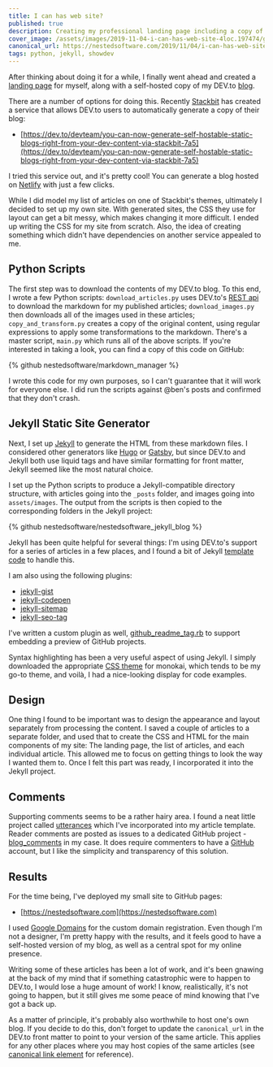 ```yaml
---
title: I can has web site?
published: true
description: Creating my professional landing page including a copy of my dev.to blog
cover_image: /assets/images/2019-11-04-i-can-has-web-site-4loc.197474/gnogt6p2lyzcp9xpl3a9.jpg
canonical_url: https://nestedsoftware.com/2019/11/04/i-can-has-web-site-4loc.197474.html
tags: python, jekyll, showdev
---
```


After thinking about doing it for a while, I finally went ahead and created a [landing page](https://nestedsoftware.com) for myself, along with a self-hosted copy of my DEV.to [blog](https://dev.to/nestedsoftware). 

There are a number of options for doing this. Recently [Stackbit](https://www.stackbit.com/) has created a service that allows DEV.to users to automatically generate a copy of their blog: 

* [https://dev.to/devteam/you-can-now-generate-self-hostable-static-blogs-right-from-your-dev-content-via-stackbit-7a5](https://dev.to/devteam/you-can-now-generate-self-hostable-static-blogs-right-from-your-dev-content-via-stackbit-7a5)

I tried this service out, and it's pretty cool! You can generate a blog hosted on [Netlify](https://www.netlify.com/) with just a few clicks. 

While I did model my list of articles on one of Stackbit's themes, ultimately I decided to set up my own site. With generated sites, the CSS they use for layout can get a bit messy, which makes changing it more difficult. I ended up writing the CSS for my site from scratch. Also, the idea of creating something which didn't have dependencies on another service appealed to me. 

## Python Scripts

The first step was to download the contents of my DEV.to blog. To this end, I wrote a few Python scripts: `download_articles.py` uses DEV.to's [REST api](https://docs.dev.to/api/) to download the markdown for my published articles; `download_images.py` then downloads all of the images used in these articles; `copy_and_transform.py` creates a copy of the original content, using regular expressions to apply some transformations to the markdown. There's a master script, `main.py` which runs all of the above scripts. If you're interested in taking a look, you can find a copy of this code on GitHub:

{% github nestedsoftware/markdown_manager %}

I wrote this code for my own purposes, so I can't guarantee that it will work for everyone else. I did run the scripts against @ben's posts and confirmed that they don't crash.

## Jekyll Static Site Generator

Next, I set up [Jekyll](https://jekyllrb.com/) to generate the HTML from these markdown files. I considered other generators like [Hugo](https://gohugo.io/) or [Gatsby](https://www.gatsbyjs.org/), but since DEV.to and Jekyll both use liquid tags and have similar formatting for front matter, Jekyll seemed like the most natural choice. 

I set up the Python scripts to produce a Jekyll-compatible directory structure, with articles going into the `_posts` folder, and images going into `assets/images`. The output from the scripts is then copied to the corresponding folders in the Jekyll project:

{% github nestedsoftware/nestedsoftware_jekyll_blog %}

Jekyll has been quite helpful for several things: I'm using DEV.to's support for a series of articles in a few places, and I found a bit of Jekyll [template code](https://github.com/realjenius/site-samples/blob/master/2012-11-03-jekyll-series-list/series.html) to handle this. 

I am also using the following plugins:

* [jekyll-gist](https://github.com/jekyll/jekyll-gist) 
* [jekyll-codepen](https://github.com/rmcfadzean/jekyll-codepen)
* [jekyll-sitemap](https://github.com/jekyll/jekyll-sitemap)
* [jekyll-seo-tag](https://github.com/jekyll/jekyll-seo-tag)

I've written a custom plugin as well, [github_readme_tag.rb](https://github.com/nestedsoftware/nestedsoftware_jekyll_blog/blob/master/_plugins/github_readme_tag.rb) to support embedding a preview of GitHub projects.

Syntax highlighting has been a very useful aspect of using Jekyll. I simply downloaded the appropriate [CSS theme](https://github.com/jwarby/jekyll-pygments-themes) for monokai, which tends to be my go-to theme, and voilà, I had a nice-looking display for code examples. 

## Design

One thing I found to be important was to design the appearance and layout separately from processing the content. I saved a couple of articles to a separate folder, and used that to create the CSS and HTML for the main components of my site: The landing page, the list of articles, and each individual article. This allowed me to focus on getting things to look the way I wanted them to. Once I felt this part was ready, I incorporated it into the Jekyll project.

## Comments

Supporting comments seems to be a rather hairy area. I found a neat little project called [utterances](https://utteranc.es/) which I've incorporated into my article template. Reader comments are posted as issues to a dedicated GitHub project - [blog_comments](https://github.com/nestedsoftware/blog_comments) in my case. It does require commenters to have a [GitHub](https://github.com/) account, but I like the simplicity and transparency of this solution. 

## Results

For the time being, I've deployed my small site to GitHub pages:

* [https://nestedsoftware.com](https://nestedsoftware.com) 

I used [Google Domains](https://domains.google) for the custom domain registration. Even though I'm not a designer, I'm pretty happy with the results, and it feels good to have a self-hosted version of my blog, as well as a central spot for my online presence. 

Writing some of these articles has been a lot of work, and it's been gnawing at the back of my mind that if something catastrophic were to happen to DEV.to, I would lose a huge amount of work! I know, realistically, it's not going to happen, but it still gives me some peace of mind knowing that I've got a back up. 

As a matter of principle, it's probably also worthwhile to host one's own blog. If you decide to do this, don't forget to update the `canonical_url` in the DEV.to front matter to point to your version of the same article. This applies for any other places where you may host copies of the same articles (see [canonical link element](https://en.wikipedia.org/wiki/Canonical_link_element) for reference).
